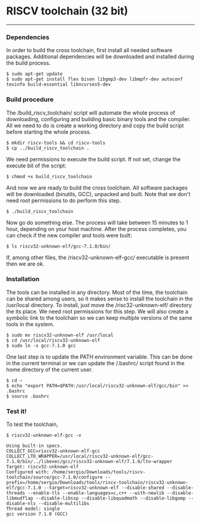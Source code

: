 # RISCV toolchain (32 bit)

---
### Dependencies

In order to build the cross toolchain, first install all needed software packages. Additional dependencies will be downloaded and installed during the build process.

	$ sudo apt-get update
	$ sudo apt-get install flex bison libgmp3-dev libmpfr-dev autoconf texinfo build-essential libncurses5-dev

### Build procedure

The /build_riscv_toolchain/ script will automate the whole process of downloading, configuring and building basic binary tools and the compiler. All we need to do is create a working directory and copy the build script before starting the whole process.

	$ mkdir riscv-tools && cd riscv-tools
	$ cp ../build_riscv_toolchain .

We need permissions to execute the build script. If not set, change the execute bit of the script:

	$ chmod +x build_riscv_toolchain

And now we are ready to build the cross toolchain. All software packages will be downloaded (binutils, GCC), unpacked and built. Note that we don't need root permissions to do perform this step.

	$ ./build_riscv_toolchain

Now go do something else. The process will take between 15 minutes to 1 hour, depending on your host machine. After the process completes, you can check if the new compiler and tools were built:

	$ ls riscv32-unknown-elf/gcc-7.1.0/bin/

If, among other files, the /riscv32-unknown-elf-gcc/ executable is present then we are ok.

### Installation

The tools can be installed in any directory. Most of the time, the toolchain can be shared among users, so it makes sense to install the toolchain in the /usr/local directory. To install, just move the /risc32-unknown-elf/ directory the its place. We need root permissions for this step. We will also create a symbolic link to the toolchain so we can keep multiple versions of the same tools in the system.

	$ sudo mv riscv32-unknown-elf /usr/local
	$ cd /usr/local/riscv32-unknown-elf
	$ sudo ln -s gcc-7.1.0 gcc

One last step is to update the PATH environment variable. This can be done in the current terminal or we can update the /.bashrc/ script found in the home directory of the current user.

	$ cd ~
	$ echo "export PATH=$PATH:/usr/local/riscv32-unknown-elf/gcc/bin" >> .bashrc
	$ source .bashrc

### Test it!

To test the toolchain,

	$ riscv32-unknown-elf-gcc -v

	Using built-in specs.
	COLLECT_GCC=riscv32-unknown-elf-gcc	COLLECT_LTO_WRAPPER=/usr/local/riscv32-unknown-elf/gcc-7.1.0/bin/../libexec/gcc/riscv32-unknown-elf/7.1.0/lto-wrapper
	Target: riscv32-unknown-elf
	Configured with: /home/sergio/Downloads/tools/riscv-toolchain/source/gcc-7.1.0/configure --prefix=/home/sergio/Downloads/tools/riscv-toolchain/riscv32-unknown-elf/gcc-7.1.0 --target=riscv32-unknown-elf --disable-shared --disable-threads --enable-tls --enable-languages=c,c++ --with-newlib --disable-libmudflap --disable-libssp --disable-libquadmath --disable-libgomp --disable-nls --disable-multilibs
	Thread model: single
	gcc version 7.1.0 (GCC)

